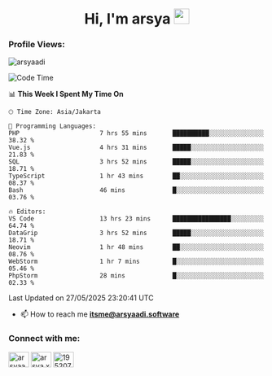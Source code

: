 <h1 align="center">Hi, I'm arsya 
  <img src="https://media.giphy.com/media/hvRJCLFzcasrR4ia7z/giphy.gif" width="30px"/>
</h1>

<p align="left"> <h3>Profile Views:</h3> <img src="https://komarev.com/ghpvc/?username=arsyaadi&label=Profile%20views&color=0e75b6&style=flat" alt="arsyaadi" /> </p>

<!--START_SECTION:waka-->
![Code Time](http://img.shields.io/badge/Code%20Time-4%2C053%20hrs%2034%20mins-blue)

📊 **This Week I Spent My Time On** 

```text
🕑︎ Time Zone: Asia/Jakarta

💬 Programming Languages: 
PHP                      7 hrs 55 mins       ██████████░░░░░░░░░░░░░░░   38.32 % 
Vue.js                   4 hrs 31 mins       █████░░░░░░░░░░░░░░░░░░░░   21.83 % 
SQL                      3 hrs 52 mins       █████░░░░░░░░░░░░░░░░░░░░   18.71 % 
TypeScript               1 hr 43 mins        ██░░░░░░░░░░░░░░░░░░░░░░░   08.37 % 
Bash                     46 mins             █░░░░░░░░░░░░░░░░░░░░░░░░   03.76 % 

🔥 Editors: 
VS Code                  13 hrs 23 mins      ████████████████░░░░░░░░░   64.74 % 
DataGrip                 3 hrs 52 mins       █████░░░░░░░░░░░░░░░░░░░░   18.71 % 
Neovim                   1 hr 48 mins        ██░░░░░░░░░░░░░░░░░░░░░░░   08.76 % 
WebStorm                 1 hr 7 mins         █░░░░░░░░░░░░░░░░░░░░░░░░   05.46 % 
PhpStorm                 28 mins             █░░░░░░░░░░░░░░░░░░░░░░░░   02.33 % 
```


 Last Updated on 27/05/2025 23:20:41 UTC
<!--END_SECTION:waka-->

- 📫 How to reach me **itsme@arsyaadi.software**


<h3 align="left">Connect with me:</h3>
<p align="left">
<a href="https://linkedin.com/in/arsyaadi" target="blank"><img align="center" src="https://raw.githubusercontent.com/rahuldkjain/github-profile-readme-generator/master/src/images/icons/Social/linked-in-alt.svg" alt="arsyaadi" height="30" width="40" /></a>
<a href="https://fb.com/arsya.xkz" target="blank"><img align="center" src="https://raw.githubusercontent.com/rahuldkjain/github-profile-readme-generator/master/src/images/icons/Social/facebook.svg" alt="arsya.xkz" height="30" width="40" /></a>
<a href="https://stackoverflow.com/users/19520749" target="blank"><img align="center" src="https://raw.githubusercontent.com/rahuldkjain/github-profile-readme-generator/master/src/images/icons/Social/stack-overflow.svg" alt="19520749" height="30" width="40" /></a>
</p>
